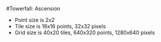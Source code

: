 #Towerfall: Ascension

- Point size is 2x2
- Tile size is 16x16 points, 32x32 pixels
- Grid size is 40x20 tiles, 640x320 points, 1280x640 pixels